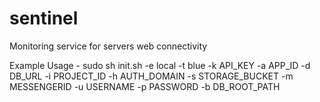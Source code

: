 # sentinel
Monitoring service for servers web connectivity

Example Usage - sudo sh init.sh -e local -t blue -k API_KEY -a APP_ID -d DB_URL -i PROJECT_ID -h AUTH_DOMAIN -s STORAGE_BUCKET -m MESSENGERID -u USERNAME -p PASSWORD -b DB_ROOT_PATH
